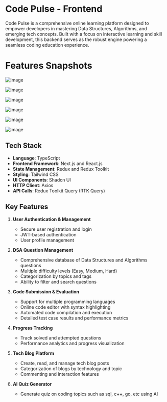 # Code Pulse - Frontend
Code Pulse is a comprehensive online learning platform designed to empower developers in mastering Data Structures, Algorithms, and emerging tech concepts. Built with a focus on interactive learning and skill development, this backend serves as the robust engine powering a seamless coding education experience.

# Features Snapshots
![image](https://github.com/user-attachments/assets/a2c61d42-6f50-43a6-a3a0-6fe7c18cc0f7)

![image](https://github.com/user-attachments/assets/27c693a6-bbf5-470c-a9cd-7ba2283d08f7)

![image](https://github.com/user-attachments/assets/1afa105b-57b5-411c-8280-54abab66a29a)

![image](https://github.com/user-attachments/assets/4e4048b8-a44c-4104-b536-ebf676cbe456)

![image](https://github.com/user-attachments/assets/7c944c5e-4f96-4d0a-ac92-d94eb813feef)

![image](https://github.com/user-attachments/assets/7be21fb7-8f2c-4288-ab4c-0a776c23691e)

## Tech Stack
- **Language**: TypeScript
- **Frontend Framework**: Next.js and React.js
- **State Management**: Redux and Redux Toolkit
- **Styling**: Tailwind CSS
- **UI Components**: Shadcn UI
- **HTTP Client**: Axios
- **API Calls**: Redux Toolkit Query (RTK Query)

## Key Features
1. **User Authentication & Management**
   - Secure user registration and login
   - JWT-based authentication
   - User profile management

2. **DSA Question Management**
   - Comprehensive database of Data Structures and Algorithms questions
   - Multiple difficulty levels (Easy, Medium, Hard)
   - Categorization by topics and tags
   - Ability to filter and search questions

3. **Code Submission & Evaluation**
   - Support for multiple programming languages
   - Online code editor with syntax highlighting
   - Automated code compilation and execution
   - Detailed test case results and performance metrics

4. **Progress Tracking**
   - Track solved and attempted questions
   - Performance analytics and progress visualization

5. **Tech Blog Platform**
   - Create, read, and manage tech blog posts
   - Categorization of blogs by technology and topic
   - Commenting and interaction features

6. **AI Quiz Generator**
   - Generate quiz on coding topics such as sql, c++, go, etc using AI
